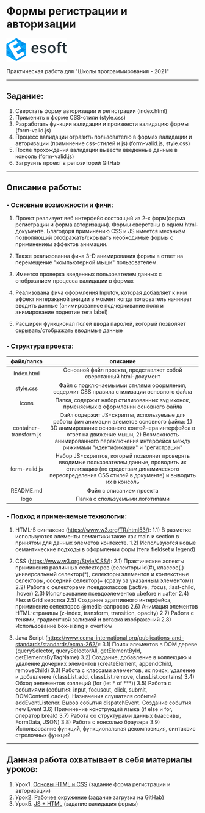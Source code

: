# Формы регистрации и авторизации
[![E-soft](logo/esoft-logo.svg)](https://esoft.tech/)  

Практическая работа для "Школы программирования - 2021" 
___
## Задание:
1) Сверстать форму авторизации и регистрации (index.html)
2) Применить к форме CSS-стили (style.css)
3) Разработать функции валидации и произвести валидацию формы (form-valid.js)
4) Процесс валидации отразить пользователю в формах валидации и авторизации (приминение css-стилей и js) (form-valid.js, style.css)
5) После прохождения валидации вывести введенные данные в консоль (form-valid.js)
6) Загрузить проект в репозиторий GitHab
___
## Описание работы:
### - Основные возможности и фичи:
1) Проект реализует веб интерфейс состоящий из 2-х форм(форма регистрации и форма авторизации). Формы сверстаны в одном html-документе. Благодоря приминению CSS и JS имеется механизм позволяющий отображать/скрывать необходимые формы с приминением эффектов анимации. 

2) Также реализованна фича 3-D анимирования формы в ответ на перемещение "компьютерной мыши" пользователем.

3) Имеется проверка введенных пользователем данных c отобржанием процесса валидации в формах

4) Реализована фича оформления Inputov, которая добавляет к ним эффект интераквной аниции в момент когда ползователь начинает вводить данные (анимированное подчеркивание поля и анимирование поднятие тега label)

5) Расширен функционал полей ввода паролей, который позволяет скрывать/отображать вводимые данные

### - Структура проекта:
файл/папка | описание
:---------:|:----------:
Index.html | Основной файл проекта, представляет собой сверстанный html-документ
style.css  | Файл с подключаемымми стилями оформления, содержит CSS правила стилизации основного файла
icons      | Папка, содержит набор стилизованных svg иконок, прменяемых в оформлении основного файла
container-transform.js | Файл содержит JS-скрипты, используемые для работы фич анимации элеметов основного файла: 1) 3D анимирование основного контейнера интерфейса в ответ на движение мыши, 2) Возможность анимированного переключения интерфейса между рижимами "идентификации" и "регистрации"
form-valid.js | Набор JS-скриптов, который позволяет проверять вводимые пользователем данные, проводить их стилизацию (по средствам динамического переопределения CSS стилей в документе) и выводить их в консоль
README.md | Файл с описанием проекта
logo      | Папка с спользуемыми логотипами

### - Подход и применяемые технологии:
1) HTML-5 синтаксис (https://www.w3.org/TR/html53/):
    1.1) В разметке используются элементы семантики такие как main и section в принятом для данных элеметов контексте.
    1.2) Используются новые семантические подходы в оформлении форм (теги fieldset и legend)

2) CSS (https://www.w3.org/Style/CSS/):
    2.1) Практические аспекты приминения различных селекторов (селекторы id(#), классов(.) универсальный селектор(*), селекторы элементов и контекстные селекторы, соседний селектор(+ (сразу за указанным элементом))
    2.2) Работа с селекторами псевдоклассов (:active, :focus, :last-child, :hover)
    2.3) Использование псевдоэлементов ::before и ::after
    2.4) Flex и Grid верстка
    2.5) Создание адаптивного интерфейса, приминение селекторов @media-запросов
    2.6) Анимация элементов HTML-страницы (z-index, transform, transition, opacity)
    2.7) Работа с тенями, градиентной заливкой и вставка изображений
    2.8) Использование box-sizing и overflow

3) Java Script (https://www.ecma-international.org/publications-and-standards/standards/ecma-262/):
    3.1) Поиск элементов в DOM дереве (querySelector, querySelectorAll, getElementById, getElementsByTagName)
    3.2) Создание, добавление в коллекцию и удаление дочерних элементов (createElement, appendChild, removeChild)
    3.3) Работа с классами элементов, их поиск, удаление и добавление (classList.add, classList.remove, classList.contains)
    3.4) Обход эелементов коллеций (for (let * of ***))
    3.5) Работа с событиями (события: input, focusout, click, submit, DOMContentLoaded). Назначения слушателя событий addEventListener. Вызов события dispatchEvent. Создание события new Event
    3.6) Приминение конструкций языка (if else и for, оператор break)
    3.7) Работа со структурами данных (массивы, FormData, JSON)
    3.8) Работа с консолью браузера
    3.9) Использование функций, функциональная декомпозиция, синтаксис стрелочных функций

___
## Данная работа охватывает в себя материалы уроков:
1) Урок1. [Основы HTML и CSS](https://docs.google.com/presentation/d/10eCiHF6zxeDgXrmm-RzEULo21eLhZ7viJI9M1xY-PEY/edit#slide=id.p) (задание форма регистрации и авторизации)
2) Урок2. [Рабочее окружение](https://docs.google.com/presentation/d/14KNKliKpuTYSoxTmGaO9QH-DX1YzUtUKwGOqnYqh-mQ/edit#slide=id.p) (задание загрузка на GitHab)
3) Урок5. [JS + HTML](https://docs.google.com/presentation/d/1787VkSeF_sQW6DwrLIlomRnwwRXsSiclb9fJBsGVi4A/edit#slide=id.p) (задание валидация формы)
